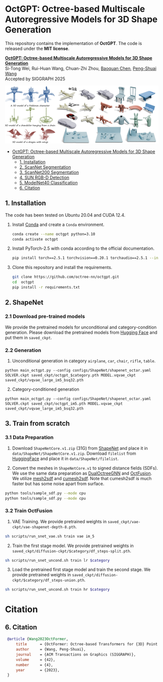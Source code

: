 # OctGPT: Octree-based Multiscale Autoregressive Models for 3D Shape Generation

This repository contains the implementation of **OctGPT**. The code is
released under the **MIT license**. 


**[OctGPT: Octree-based Multiscale Autoregressive Models for 3D Shape Generation](http://arxiv.org/)**<br/>
Si-Tong Wei, Rui-Huan Wang, Chuan-Zhi Zhou, [Baoquan Chen](https://baoquanchen.info/), [Peng-Shuai Wang](https://wang-ps.github.io/)<br/>
Accepted by SIGGRAPH 2025

![teaser](assets/teaser.png)


- [OctGPT: Octree-based Multiscale Autoregressive Models for 3D Shape Generation](#octgpt-octree-based-multiscale-autoregressive-models-for-3d-shape-generation)
  - [1. Installation](#1-installation)
  - [2. ScanNet Segmentation](#2-scannet-segmentation)
  - [3. ScanNet200 Segmentation](#3-scannet200-segmentation)
  - [4. SUN RGB-D Detection](#4-sun-rgb-d-detection)
  - [5. ModelNet40 Classification](#5-modelnet40-classification)
  - [6. Citation](#6-citation)


## 1. Installation

The code has been tested on Ubuntu 20.04 and CUDA 12.4.


1. Install [Conda](https://www.anaconda.com/) and create a `Conda` environment.

    ```bash
    conda create --name octgpt python=3.10
    conda activate octgpt
    ```

2. Install PyTorch-2.5 with conda according to the official documentation.

    ```bash
    pip install torch==2.5.1 torchvision==0.20.1 torchaudio==2.5.1 --index-url https://download.pytorch.org/whl/cu124
    ```

3. Clone this repository and install the requirements.

    ```bash
    git clone https://github.com/octree-nn/octgpt.git
    cd  octgpt
    pip install -r requirements.txt
    ```

## 2. ShapeNet

### 2.1 Download pre-trained models
We provide the pretrained models for unconditional and category-condition generation. Please download the pretrained models from [Hugging Face](https://huggingface.co) and put them in `saved_ckpt`.

### 2.2 Generation
1. Unconditional generation in category `airplane`, `car`, `chair`, `rifle`, `table`.
```
python main_octgpt.py --config configs/ShapeNet/shapenet_octar.yaml SOLVER.ckpt saved_ckpt/octgpt_$category.pth MODEL.vqvae_ckpt saved_ckpt/vqvae_large_im5_bsq32.pth
```

2. Category-conditioned generation
```
python main_octgpt.py --config configs/ShapeNet/shapenet_octar.yaml SOLVER.ckpt saved_ckpt/octgpt_im5.pth MODEL.vqvae_ckpt saved_ckpt/vqvae_large_im5_bsq32.pth
```

## 3. Train from scratch
### 3.1 Data Preparation

1. Download `ShapeNetCore.v1.zip` (31G) from [ShapeNet](https://shapenet.org/) and place it in `data/ShapeNet/ShapeNetCore.v1.zip`. Download `filelist` from [HuggingFace](https://drive.google.com/drive/folders/140U_xzAy1MobUqurN67Fm2Y-3oWrZQ1m?usp=drive_link) and place it in `data/ShapeNet/filelist`.

2. Convert the meshes in `ShapeNetCore.v1` to signed distance fields (SDFs).
We use the same data preparation as [DualOctreeGNN](https://github.com/microsoft/DualOctreeGNN.git) and [OctFusion](https://github.com/octree-nn/octfusion). We utilize [mesh2sdf](https://github.com/wang-ps/mesh2sdf) and [cumesh2sdf](https://github.com/eliphatfs/cumesh2sdf). Note that cumesh2sdf is much faster but has some noise apart from surface.
```bash
python tools/sample_sdf.py --mode cpu
python tools/sample_sdf.py --mode cpu
```



### 3.2 Train OctFusion
1. VAE Training. We provide pretrained weights in `saved_ckpt/vae-ckpt/vae-shapenet-depth-8.pth`.
```bash
sh scripts/run_snet_vae.sh train vae im_5
```
2. Train the first stage model. We provide pretrained weights in `saved_ckpt/diffusion-ckpt/$category/df_steps-split.pth`.
```bash
sh scripts/run_snet_uncond.sh train lr $category
```

3. Load the pretrained first stage model and train the second stage. We provide pretrained weights in `saved_ckpt/diffusion-ckpt/$category/df_steps-union.pth`. 
```bash
sh scripts/run_snet_uncond.sh train hr $category
```
# <a name="citation"></a> Citation

## 6. Citation

   ```bibtex
    @article {Wang2023OctFormer,
        title      = {OctFormer: Octree-based Transformers for {3D} Point Clouds},
        author     = {Wang, Peng-Shuai},
        journal    = {ACM Transactions on Graphics (SIGGRAPH)},
        volume     = {42},
        number     = {4},
        year       = {2023},
    }
   ```
